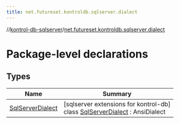 ```yaml
---
title: net.futureset.kontroldb.sqlserver.dialect
---
```

//[kontrol-db-sqlserver](../../index.html)/[net.futureset.kontroldb.sqlserver.dialect](index.html)



# Package-level declarations



## Types


| Name | Summary |
|---|---|
| [SqlServerDialect](-sql-server-dialect/index.html) | [sqlserver extensions for kontrol-db]<br>class [SqlServerDialect](-sql-server-dialect/index.html) : AnsiDialect |

